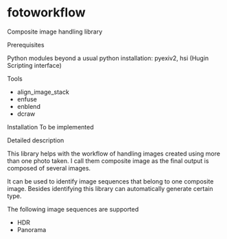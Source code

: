 fotoworkflow
============

Composite image handling library

Prerequisites

Python modules beyond a usual python installation: pyexiv2, hsi (Hugin Scripting interface)

Tools
- align_image_stack
- enfuse
- enblend
- dcraw

Installation
To be implemented


Detailed description

This library helps with the workflow of handling images created using more than one photo taken. I call them composite image as the final output is composed of several images.

It can be used to identify image sequences that belong to one composite image. Besides identifying this library can automatically generate certain type.

The following image sequences are supported
- HDR
- Panorama
